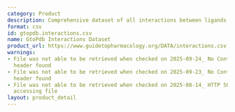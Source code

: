 ```yaml
---
category: Product
description: Comprehensive dataset of all interactions between ligands and targets
format: csv
id: gtopdb.interactions.csv
name: GtoPdb Interactions Dataset
product_url: https://www.guidetopharmacology.org/DATA/interactions.csv
warnings:
- File was not able to be retrieved when checked on 2025-09-24_ No Content-Length
  header found
- File was not able to be retrieved when checked on 2025-09-23_ No Content-Length
  header found
- File was not able to be retrieved when checked on 2025-08-14_ HTTP 503 error when
  accessing file
layout: product_detail
---
```

